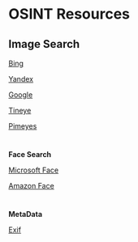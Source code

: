 # OSINT Resources

## Image Search

[Bing](https://www.bing.com/visualsearch)

[Yandex](https://yandex.ru/images/)

[Google](https://images.google.com/)

[Tineye](https://tineye.com/)

[Pimeyes](https://pimeyes.com/en)
#

**Face Search**

[Microsoft Face](https://azure.microsoft.com/en-au/services/cognitive-services/face/#demo)

[Amazon Face](http://aws.amazon.com/rekognition) 
#

**MetaData**

[Exif](http://exif.regex.info/exif.cgi)


